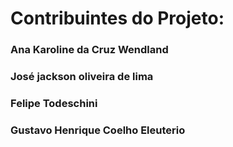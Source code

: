 
<H1> Contribuintes do Projeto:</H1>

<h3> Ana Karoline da Cruz Wendland <h3>

<h3> José jackson oliveira de lima <h3>

<h3> Felipe Todeschini<h3>

<h3> Gustavo Henrique Coelho Eleuterio </h3>

